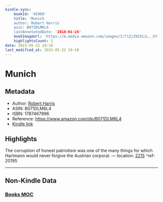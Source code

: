 ```yaml
---
kindle-sync:
    bookId: '45960'
    title: 'Munich
    author: Robert Harris
    asin: B071DLM6L4
    lastAnnotatedDate: '2018-01-24'
    bookImageUrl: 'https://m.media-amazon.com/images/I/712jZ9ZXiiL._SY160.jpg'
    highlightsCount: 1
date: 2023-05-22 19:10
last_modified_at: 2023-05-22 19:10
---
```


# Munich

## Metadata

-   Author: [Robert Harris](https://www.amazon.comundefined)
-   ASIN: B071DLM6L4
-   ISBN: 1787467996
-   Reference: https://www.amazon.com/dp/B071DLM6L4
-   [Kindle link](kindle://book?action=open&asin=B071DLM6L4)

## Highlights

The corruption of honest patriotism was one of the many things for which Hartmann would never forgive the Austrian corporal. — location: [2215](kindle://book?action=open&asin=B071DLM6L4&location=2215) ^ref-20195

---

## Non-Kindle Data

### [Books MOC](Books%20MOC.md)
